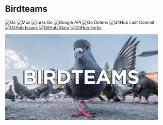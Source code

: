 # Birdteams

![Go](https://img.shields.io/badge/Go-1.15-blue.svg?logo=go&longCache=true&logoColor=white&colorB=88C0D0&style=flat-square&colorA=4c566a)
![Mux](https://img.shields.io/badge/Mux-1.7.4-blue.svg?logo=go&longCache=true&logoColor=white&colorB=88C0D0&style=flat-square&colorA=4c566a)
![Less Go](https://img.shields.io/badge/Less--go-0.0.0-blue.svg?logo=go&longCache=true&logoColor=white&colorB=88C0D0&style=flat-square&colorA=4c566a)
![Google API](https://img.shields.io/badge/Google--API-0.31.0-blue.svg?logo=go&longCache=true&logoColor=white&colorB=88C0D0&style=flat-square&colorA=4c566a)
![Go Dotenv](https://img.shields.io/badge/GoDotEnv-1.3.0-blue.svg?logo=go&longCache=true&logoColor=white&colorB=88C0D0&style=flat-square&colorA=4c566a)
![GitHub Last Commit](https://img.shields.io/github/last-commit/google/skia.svg?style=flat-square&colorA=4c566a&colorB=a3be8c&logo=GitHub)
[![GitHub Issues](https://img.shields.io/github/issues/toddbirchard/birdteams.svg?style=flat-square&colorA=4c566a&colorB=ebcb8b&logo=GitHub)](https://github.com/toddbirchard/birdteams/issues)
[![GitHub Stars](https://img.shields.io/github/stars/toddbirchard/birdteams.svg?style=flat-square&colorB=ebcb8b&colorA=4c566a&logo=GitHub)](https://github.com/toddbirchard/birdteams/stargazers)
[![GitHub Forks](https://img.shields.io/github/forks/toddbirchard/birdteams.svg?style=flat-square&colorA=4c566a&colorB=ebcb8b&logo=GitHub)](https://github.com/toddbirchard/birdteams/network)

![Bird Teams](./.github/birdteams-share@2x.jpg)
